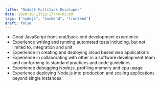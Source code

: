 ```yaml
---
title: "NodeJS Fullstack Developer"
date: 2020-10-13T22:17:44+02:00
tags: ["nodejs", "backend", "frontend"]
draft: false
---
```


- Good JavaScript front-end/back-end development experience
- Experience writing and running automated tests including, but not limited to, integration and unit
- Experience in creating and deploying cloud based web applications
- Experience in collaborating with other in a software development team and conforming to standard practices and code guidelines
- Experience debugging Node.js, profiling memory and cpu usage
- Experience deploying Node.js into production and scaling applications beyond single instances
